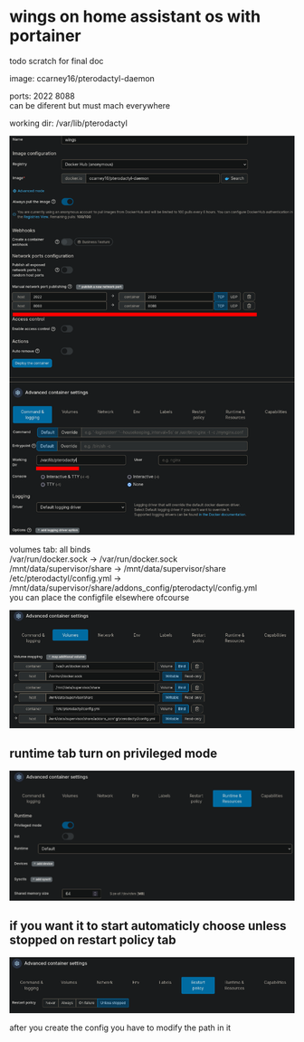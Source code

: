 # wings on home assistant os with portainer
todo scratch for final doc

image: ccarney16/pterodactyl-daemon

ports: 2022 8088\
can be diferent but must mach everywhere

working dir: /var/lib/pterodactyl

![image](./pictures/step1.png)


volumes tab: all binds\
/var/run/docker.sock -> /var/run/docker.sock
\
/mnt/data/supervisor/share -> /mnt/data/supervisor/share
\
/etc/pterodactyl/config.yml -> /mnt/data/supervisor/share/addons_config/pterodactyl/config.yml
\
you can place the configfile elsewhere ofcourse


![image](./pictures/volumes.png)

## runtime tab turn on privileged mode

![image](./pictures/priviledge.png)

## if you want it to start automaticly choose unless stopped on restart policy tab

![image](./pictures/restart.png)

after you create the config you have to modify the path in it
